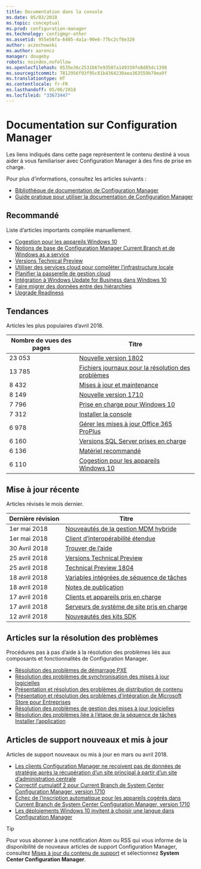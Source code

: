 ```yaml
---
title: Documentation dans la console
ms.date: 05/03/2018
ms.topic: conceptual
ms.prod: configuration-manager
ms.technology: configmgr-other
ms.assetid: 955e56fa-6485-4a1a-90e6-77bc2cf8e326
author: aczechowski
ms.author: aaroncz
manager: dougeby
robots: noindex,nofollow
ms.openlocfilehash: 0535e36c2531667e93507a149339fe8d85dc1398
ms.sourcegitcommit: 7812956f93f95c81b4364230aea363559b79ea9f
ms.translationtype: HT
ms.contentlocale: fr-FR
ms.lasthandoff: 05/06/2018
ms.locfileid: "33673447"
---
```

<!-- 
feature 1357546
This page displays in-console, under the Support workspace, Documentation node. 
-->


# <a name="configuration-manager-documentation"></a>Documentation sur Configuration Manager
Les liens indiqués dans cette page représentent le contenu destiné à vous aider à vous familiariser avec Configuration Manager à des fins de prise en charge. 

Pour plus d’informations, consultez les articles suivants :
- [Bibliothèque de documentation de Configuration Manager](https://docs.microsoft.com/sccm)  
- [Guide pratique pour utiliser la documentation de Configuration Manager](https://docs.microsoft.com/sccm/core/understand/use-docs)



## <a name="recommended"></a>Recommandé 
Liste d’articles importants compilée manuellement.

- [Cogestion pour les appareils Windows 10](/sccm/core/clients/manage/co-management-overview)
- [Notions de base de Configuration Manager Current Branch et de Windows as a service](/sccm/core/understand/configuration-manager-and-windows-as-service)
- [Versions Technical Preview](/sccm/core/get-started/technical-preview)
- [Utiliser des services cloud pour compléter l’infrastructure locale](/sccm/core/understand/use-cloud-services)
- [Planifier la passerelle de gestion cloud](/sccm/core/clients/manage/plan-cloud-management-gateway)
- [Intégration à Windows Update for Business dans Windows 10](/sccm/sum/deploy-use/integrate-windows-update-for-business-windows-10)
- [Faire migrer des données entre des hiérarchies](/sccm/core/migration/migrate-data-between-hierarchies)
- [Upgrade Readiness](/sccm/core/clients/manage/upgrade/upgrade-analytics)



## <a name="trending"></a>Tendances
Articles les plus populaires d’avril 2018.

| Nombre de vues des pages | Titre | 
| ----- | ----- | 
| 23 053 | [Nouvelle version 1802](/sccm/core/plan-design/changes/whats-new-in-version-1802) | 
| 13 785 | [Fichiers journaux pour la résolution des problèmes](/sccm/core/plan-design/hierarchy/log-files) | 
| 8 432 | [Mises à jour et maintenance](/sccm/core/servers/manage/updates) | 
| 8 149 | [Nouvelle version 1710](/sccm/core/plan-design/changes/whats-new-in-version-1710) | 
| 7 796 | [Prise en charge pour Windows 10](/sccm/core/plan-design/configs/support-for-windows-10) | 
| 7 312 | [Installer la console](/sccm/core/servers/deploy/install/install-consoles) | 
| 6 978 | [Gérer les mises à jour Office 365 ProPlus](/sccm/sum/deploy-use/manage-office-365-proplus-updates) | 
| 6 160 | [Versions SQL Server prises en charge](/sccm/core/plan-design/configs/support-for-sql-server-versions) | 
| 6 136 | [Matériel recommandé](/sccm/core/plan-design/configs/recommended-hardware) | 
| 6 110 | [Cogestion pour les appareils Windows 10](/sccm/core/clients/manage/co-management-overview) | 



## <a name="recently-updated"></a>Mise à jour récente
Articles révisés le mois dernier.

| Dernière révision | Titre | 
|-----|-----|
| 1er mai 2018 | [Nouveautés de la gestion MDM hybride](/sccm/mdm/understand/whats-new-in-hybrid-mobile-device-management) | 
| 1er mai 2018 | [Client d’interopérabilité étendue](/sccm/core/understand/interoperability-client) | 
| 30 Avril 2018 | [Trouver de l’aide](/sccm/core/understand/find-help) | 
| 25 avril 2018 | [Versions Technical Preview](/sccm/core/get-started/technical-preview) | 
| 25 avril 2018 | [Technical Preview 1804](/sccm/core/get-started/capabilities-in-technical-preview-1804) | 
| 18 avril 2018 | [Variables intégrées de séquence de tâches](/sccm/osd/understand/task-sequence-built-in-variables) | 
| 18 avril 2018 | [Notes de publication](/sccm/core/servers/deploy/install/release-notes) | 
| 17 avril 2018 | [Clients et appareils pris en charge](/sccm/core/plan-design/configs/supported-operating-systems-for-clients-and-devices) | 
| 17 avril 2018 | [Serveurs de système de site pris en charge](/sccm/core/plan-design/configs/supported-operating-systems-for-site-system-servers) | 
| 12 avril 2018 | [Nouveautés des kits SDK](/sccm/develop/core/changes/what-s-new-in-the-system-center-configuration-manager-sdk) | 



## <a name="troubleshooting-articles"></a>Articles sur la résolution des problèmes
Procédures pas à pas d’aide à la résolution des problèmes liés aux composants et fonctionnalités de Configuration Manager.

- [Résolution des problèmes de démarrage PXE](https://support.microsoft.com/help/10082)
- [Résolution des problèmes de synchronisation des mises à jour logicielles](https://support.microsoft.com/help/10059)
- [Présentation et résolution des problèmes de distribution de contenu](https://support.microsoft.com/help/4000401)
- [Présentation et résolution des problèmes d’intégration de Microsoft Store pour Entreprises](https://support.microsoft.com/help/4010214)
- [Résolution des problèmes de gestion des mises à jour logicielles](https://support.microsoft.com/help/10680)
- [Résolution des problèmes liée à l’étape de la séquence de tâches Installer l’application](https://support.microsoft.com/help/18408/)



## <a name="new-and-updated-support-articles"></a>Articles de support nouveaux et mis à jour
Articles de support nouveaux ou mis à jour en mars ou avril 2018.

- [Les clients Configuration Manager ne reçoivent pas de données de stratégie après la récupération d’un site principal à partir d’un site d’administration centrale](https://support.microsoft.com/help/4095539)
- [Correctif cumulatif 2 pour Current Branch de System Center Configuration Manager, version 1710](https://support.microsoft.com/help/4086143)
- [Échec de l’inscription automatique pour les appareils cogérés dans Current Branch de System Center Configuration Manager, version 1710](https://support.microsoft.com/help/4088970)
- [Les déploiements Windows 10 invitent à choisir une langue dans Configuration Manager](https://support.microsoft.com/help/4088140)

> [!Tip]  
> Pour vous abonner à une notification Atom ou RSS qui vous informe de la disponibilité de nouveaux articles de support Configuration Manager, consultez [Mises à jour du contenu de support](https://support.microsoft.com/help/4089498/) et sélectionnez **System Center Configuration Manager**.  

